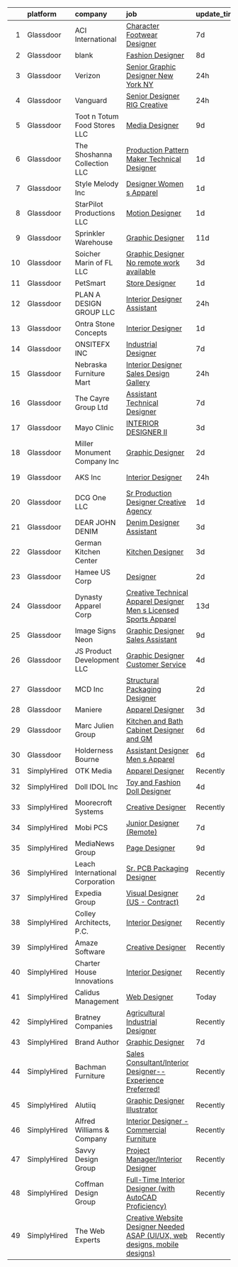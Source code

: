 

|    | platform    | company                         | job                                                                                                                                                                                                                                                                                                                                                                                                                                                                                                                                                                                                                                                                                                                                                                                                                                                                                                                                                                                                                                                                                                                                                                                                                                                                                                                                                                                                                                                                                                                  | update_time   | location         |
|---:|:------------|:--------------------------------|:---------------------------------------------------------------------------------------------------------------------------------------------------------------------------------------------------------------------------------------------------------------------------------------------------------------------------------------------------------------------------------------------------------------------------------------------------------------------------------------------------------------------------------------------------------------------------------------------------------------------------------------------------------------------------------------------------------------------------------------------------------------------------------------------------------------------------------------------------------------------------------------------------------------------------------------------------------------------------------------------------------------------------------------------------------------------------------------------------------------------------------------------------------------------------------------------------------------------------------------------------------------------------------------------------------------------------------------------------------------------------------------------------------------------------------------------------------------------------------------------------------------------|:--------------|:-----------------|
|  1 | Glassdoor   | ACI International               | [Character Footwear Designer](https://www.glassdoor.com/partner/jobListing.htm?pos=114&ao=1110586&s=58&guid=0000018248b9ff47a52dd8d2c42c7c13&src=GD_JOB_AD&t=SR&vt=w&ea=1&cs=1_c490481f&cb=1659077525697&jobListingId=1008020711180&cpc=D5E11A5BC695825F&jrtk=3-0-1g94bjvrkgrij801-1g94bjvs52gpu000-9ca67d59a480c71f--6NYlbfkN0D4nuovUOU2dPryPr7-xanE7ZFWASvaSyNm3BqXIbrO0m-hQ1hxIqmwoTNy7yy4SWxu6W_6kZf1hNDaR8myyeIXGwmSWBpCfwslxT4v49ACyPr87cLkNCHoAm0rrrwHf8o7DUIv8jco1N6RWaXDA7aLEIw-B08LtYXrUmiiji4VzcjGaHQDVQUKKDjYzeCpF3u6xjZ72ev6PybhZ5-08xLJEnxG8ihedNUax3e0gZ4r2V9GaHgSblnuuocYGYkpQnqp_dngenvIUuDo3r-IME_2rIgzMgJ6-UFrb37q7cLqxWNOoVEf5fi8_gxyXn7qfC0feqyVzXXOMgQc321bzKT4qJqaiwGM8BirFrRxMOejQVMP__SXk-jLHlq8g7G19Jf86WOa2XKkYnsDkl5_ghIr5M_m7T-I_UHDO9w9O8_8_Xu8_ySf8CbmjUXWV6tIf7KiksQw7n884bNosByPmDiO3WlrXiSU2L99JmSsT6Y-8rFZiR7ZaHqhKIGZOXnWAsvgvUwrMC-GCA%3D%3D)                                                                                                                                                                                                                                                                                                                                                                                                                                                                                                                                                                                                                                   | 7d            | Los Angeles, CA  |
|  2 | Glassdoor   | blank                           | [Fashion Designer](https://www.glassdoor.com/partner/jobListing.htm?pos=113&ao=1110586&s=58&guid=0000018248b9ff47a52dd8d2c42c7c13&src=GD_JOB_AD&t=SR&vt=w&ea=1&cs=1_53cbc165&cb=1659077525697&jobListingId=1008018387510&cpc=41F4513DE90102B9&jrtk=3-0-1g94bjvrkgrij801-1g94bjvs52gpu000-d6879bcd927e7aa4--6NYlbfkN0ATuzukLZvOA7Cxi5gGVTPK8s05ijijAIGQnHXs5Od0X0goQyMYXdNJlvIuy6UabkN2cXx-3_tFrGr7dmY-PGjychKBJ5jUGEOjvGHsyiU1EQJXFAR7fXmB9Wi9mFgZ1qOUrY7Xc0z_CARfflWpWnU0jJ9hIC0MmngLl5-Ufn5jOS9txK4sWsjIK9fYD92HuunIPh9XA7U_Q4JkfX-RuX3PfOI7vb4J41Ko7xkHSqueJOiVcSc-wrgxWbEfeLn_45nU0ED8nb-iBXub0Z1icKCHn6ZM-kLek40OThg0pP1w3lEkPzzQDyiJy4BITy77VE1tLQZxdybgbLwqWOv1AORYciFGOEo2OOx5jdmNEF9YjsVhnTFhlm9GZ59_UQ68cHQAV3A2qR1rU8lCycBSsPhYlO5nTE3iNe9tKyfc5-UyT_jXqZ6M_ohBCDEVWiG1Qv8ly2_CFasQE3DNLervlFSXK1LLOG5-zLmwwBvi06nAIjaLthkZ5X9vSZmadNoY7Yo%3D)                                                                                                                                                                                                                                                                                                                                                                                                                                                                                                                                                                                                                                                            | 8d            | Freehold, NJ     |
|  3 | Glassdoor   | Verizon                         | [Senior Graphic Designer   New York NY](https://www.glassdoor.com/partner/jobListing.htm?pos=124&ao=1110586&s=58&guid=0000018248b9ff47a52dd8d2c42c7c13&src=GD_JOB_AD&t=SR&vt=w&cs=1_acb21537&cb=1659077525699&jobListingId=1008035887109&cpc=3F31A6B851F28AB5&jrtk=3-0-1g94bjvrkgrij801-1g94bjvs52gpu000-676f8eec2714dda2--6NYlbfkN0BCNs6bE--Mn_ADd0RyzMq18ZUxdybwefWV8heO_C7Y9_E5r_p1QamT1sPaGO-Tq_yf-MA3talyy8yuNPdD9wEx8JMlMclTaCImsE_jENoBSS1Bf3i34-t2XmmZNSt1RDOtE8NAEEBBpfK3ULjPvNC7KM55Wx9CtQkY267xShdFmcaibtNemLAWqICV03EQsYzxKpt9N3VB3vX5HPa9zLZLPabuBNf0nOBxmCRUCyDRiXeJOa1QjLDGyBN-RBndEWMdCX6dMnh3re8W5QStO91_r7pXXy3S8Pen0FfEX9e7wpCFdxOAedxqG-RmojCA3tdBSgXN1AacW4cLCxpTLLXIQrflEggC52S0dcL1tb5Hmbnl-9OuigajegUi4xGPtwNAVifoLb3Dygnawm6lx-9WkKllhfpw9BGuMfRxkIaOMRYtw1JUKckX4OTx4tnfWj2FcCPccrPvaj_ShQciXOIdz38BiXo3pvf0O817sTSHeLhiJbCkkhjcDCRoZSyB0cHYJf5lEBEAi8uTB6Pl0uJEQ08YRW2qy38nShFdv_MjHjsqbsCTj49Vx56GkchAwVSwgOBqNwlLPWfveJYR6drliVBa6Vk8SyYW2-PjWQQTIhUY0gAw4Pj4zx_8klzqbTGed35s4lcLFa5fDxqNFCZVJrejCmfxKo7CZu3FZfToNd3IoFtiyGffbUJ12UjL02JgHNE64QNCIjxhTwAcb6SuEkIDp3UlbefR0_ZbewUeE_FdUUjpZYGV)                                                                                                                                                                                                                                                                                                                                                                                          | 24h           | Paterson, NJ     |
|  4 | Glassdoor   | Vanguard                        | [Senior Designer   RIG Creative](https://www.glassdoor.com/partner/jobListing.htm?pos=127&ao=1110586&s=58&guid=0000018248b9ff47a52dd8d2c42c7c13&src=GD_JOB_AD&t=SR&vt=w&cs=1_34ccbc2b&cb=1659077525699&jobListingId=1008036229563&cpc=878687325D2A5CC7&jrtk=3-0-1g94bjvrkgrij801-1g94bjvs52gpu000-95dbb5a319ce2ee2--6NYlbfkN0BWQs_M7ZA8XLbIFWVw-PYcVVEPryqVLyWhKaEKPskHyy2-z6Z78n5au6PljKOGTApEO1g885Bl3NSLRW0ykNucTWJTiZEkoSijpIuzseui-wX59K15bkjKjXj-GfCc_jL1RvG2dmWqeeYq0l4Cu9uw1xIRN8E9tVxUXW-M0GxHQj6lW5Z6dYuGGR1-WUZHJExG1xPLW3y-jF8RHMo_l7FyhrWnDgsCX58pQvPR6xksbkbrib7uyfBnQybcXoxn7VtKPUY_XA1KQmNs5zZhqHY1IItrq0CT8r5fM0JzfqEhD7PMHc4ZwfCaF55jH02_rWqwPtyo0EitdC2nYtAdbPq1HVayvC1cyky_m0jtdnPT7_ZYZGpA1MqkkLmDsySTgnwj_3NZPARY7i9UO3dIjCEyG0BrGq893ktoklHeMWWIIkh22_xtaZlJKblGtJetvVIdotq7Uus2MSeXo1PumGtVT6iU8SIWEkcNeHxlihD0dVOdSBIDkpXBRc6SerrgW5VQTfYEoD01oMYPsN1w8jd8ybLmgeWs3pFAElH0C2GWfeVCcbPYsFt9g2DNAZ2CQ2JSWrs4xH47VX2Fygjim7bmC4i5po3m_LszqBUExASfhNIoR1Eh3ivMxoOlOXYBZMN2p5WbykieidEfVHRn2-qmpkssspwbCbfA3LbsVI_26QOK-apo2GX0qRSQHWh7mN5hO2oRlJ4d-7H-ecQm8e3hBoYIUrU9D0yLd8mVQRDXQyUUbySnB92F85GrG1KU8iwWZxn0bid_DXZVcgYHEpUZ6boK-0Vtd8pnxgc12ayRbK8b_dHtZ0keUKjzF3cZSFJZ_H1cKqmUWSTPYTBIVjPWArtikVe8tIgczhd88Oex_BZrZNBRtpLWzwad7uky7BUMjlmOwtLf1bdcA4z8bX2iTTBZUKx9TNF1p2bRpKumXO8byl3ctlvIG4JFtyysuvhuiDGYGlwq--OCsdIAxKmIUAqrH3yIkINC8PVqXwNmp_-HVOuYMYXxcVQ44QF6kbwrE4O2Cn359CN0IC8zA5D2oJDPFE_woYzeTocNHT_zu45CCmoSovawhuYDcLC3teWi3I6mMJsj1h68G5y0P1gUq6Vu-rmo0f4BcV-Ynt8MekdmW7O41_S6) | 24h           | Malvern, PA      |
|  5 | Glassdoor   | Toot n Totum Food Stores  LLC   | [Media Designer](https://www.glassdoor.com/partner/jobListing.htm?pos=119&ao=1110586&s=58&guid=0000018248b9ff47a52dd8d2c42c7c13&src=GD_JOB_AD&t=SR&vt=w&cs=1_7c39981a&cb=1659077525698&jobListingId=1008014381399&cpc=EB1BD5B9C2162114&jrtk=3-0-1g94bjvrkgrij801-1g94bjvs52gpu000-5bbd51cb50677fce--6NYlbfkN0C-DhQNmwg1Xw21IP8sDOh_3gsjAvXmKCbZ2k6OTTTvybAtb1TJ9W2f9W7oqZKodxTh4QpXHO9uJ-7u6e2sFSQAxRmpCjyGaGtDvfAzGr8OeJiqKZxXNSCIPvzAAT5ZMLCDD9bPs6k7iEO2nJUMJbEJM77ghQjpsQ5st8_cUk545h6DrqFGOeGaUbFvrCaaiLabWVfbISFgl1vDfT3VVa7KbAHm7nz9k24M0oTr905dpSdAIWVplrDZ4s1gLydxsxex_WavSjxo3gewgg0ouJBWDHyZBjpMsoevie45ZYzfS33oPEwpDjnbQF5CK2qTVX6A_74O5kNWZaS5M9NpFW0Y5d8KHa2cBF-dgleSBo0kZYtjvnLz_F2HL_GaT43t5qYQKlaCiwT4Z2ytRWCwwQgdMCz6EiMqUCY1F4Ulbu2Ocknv-uc6PIEP3iz6eykZFFcPZzF91JKRZFo55MHmHwH6hZNrgB73pdaZXyL-bA4-HK81mcdCMGZzdn5o1ehPJFpeJ5SAN7YSdznvyuWIa9C4A5P9kS4tjHo%3D)                                                                                                                                                                                                                                                                                                                                                                                                                                                                                                                                                                                                                                   | 9d            | Amarillo, TX     |
|  6 | Glassdoor   | The Shoshanna Collection LLC    | [Production Pattern Maker   Technical Designer](https://www.glassdoor.com/partner/jobListing.htm?pos=118&ao=1110586&s=58&guid=0000018248b9ff47a52dd8d2c42c7c13&src=GD_JOB_AD&t=SR&vt=w&ea=1&cs=1_edb5b3d9&cb=1659077525698&jobListingId=1008033341134&cpc=6BF42D0955AE9A34&jrtk=3-0-1g94bjvrkgrij801-1g94bjvs52gpu000-b9084e413344cb6e--6NYlbfkN0DceR8btTseuhG_SpHckJLdxCCcFxcmyaLLADawDPeKkPEJjDv40UGLLXAjHlnwqv1KsoQIJrFwn3FNKRcOEZBUFYE_WxNqW7je5exbyF9zVy2guLUO-gLaPN4mYuD3ZBwJuJmvfkTUMSgbSgoInQVtnXFfcjaw_8015dl2-4seT0CxW5CyNdQ0HxpWQRMW5tGS_inRRb3b7Ftec4bLD2qqWJaYyXJBfgiSEXNP8lZEBB3frare4LLWjzSnh-aifq1dTdk8mlHLogEnT9RiqTlNTAdw--iCJijvar8ufkKZFYnQbVcP-eSGXr7am5YASOFOvYuB7g8GIiFBveyraQVUJUl1UbJzZuTtfudP33fYWhfm09GjvuTaFMuDboEGf9pgYOtJDcz9K74t-ngtcer6KCs3EZ3Z1HZZUZvQ4eZV6QUZdkZEVF8PZGniZN_KUKJnQBXKAbD4UQMJ3eP7atAOnSBBf9vG6GrboN_hzmfs5kxsP6Kmuhd9hYd9fZ-MldE%3D)                                                                                                                                                                                                                                                                                                                                                                                                                                                                                                                                                                                                                               | 1d            | New York, NY     |
|  7 | Glassdoor   | Style Melody Inc                | [Designer  Women s Apparel ](https://www.glassdoor.com/partner/jobListing.htm?pos=126&ao=1110586&s=58&guid=0000018248b9ff47a52dd8d2c42c7c13&src=GD_JOB_AD&t=SR&vt=w&ea=1&cs=1_5a344aad&cb=1659077525700&jobListingId=1008033132421&cpc=6945AE2F4B03E059&jrtk=3-0-1g94bjvrkgrij801-1g94bjvs52gpu000-73379b3b1e8d84f1--6NYlbfkN0DAFse7BcGUuVAN8m3NgtNYNI_Bbe_-zZ5ig5FCSdS5jbZeQL0kCGXzLap9KXvFmsa_vZdZ53ohqpGuAKGcS-7aMbYOIN61PtT-jUm09_P5x2Ms4U5Tiq0BG8P7yLpUoKegTIC0L1iEJK5LG7e4Y_lykRChc2uPGpX3l5xmBrf-uY8Nay5XvDwWWKFHE41_Ty7fx9J8VMwFGYF819R0NffiZYm5JqJ7oG_mVfpzOap63PDGKT7jkLlmBE6cX4sLLZLTvIaEHPf_fH0fPPVJys6ET06mO042dlI65ezEu6eeplrUJajfze6SSXBzzBVHC8a1iMTRCd22k4ClXfyyrMPi5hFny3ZWN0T3n7xcsCZg_KYXACJalNuyCJzU8IRUaXb2pXH0P1LApcej4eecyYNX_GwPK9_QfzZ-MYzpmt8Db8N2A1q6LCPjORN_R_3KZTqlZ24G47X1ct9OaRKKk3HB9L77Alr3XWhSrKPgFxz14VrSxFXz1onELPeI9pXKreNNzgqCcNgN9Q%3D%3D)                                                                                                                                                                                                                                                                                                                                                                                                                                                                                                                                                                                                                                    | 1d            | Los Angeles, CA  |
|  8 | Glassdoor   | StarPilot Productions LLC       | [Motion Designer](https://www.glassdoor.com/partner/jobListing.htm?pos=128&ao=1110586&s=58&guid=0000018248b9ff47a52dd8d2c42c7c13&src=GD_JOB_AD&t=SR&vt=w&ea=1&cs=1_a7d20571&cb=1659077525700&jobListingId=1008033242624&cpc=F7A2269C793D5877&jrtk=3-0-1g94bjvrkgrij801-1g94bjvs52gpu000-e0ce9bff5c716acd--6NYlbfkN0CB1tmP7rfbaHtYFmPjg1Xv8BJr6DUbyz0HQmM4H563AlwRaaZ8jklwhaW8xmAWuQ3O1_kiORPhapeo1G7BiCmVEidPLXHL1bnstLl38e9RTxES_ogSEJqRqR-R1l92K4_xxYPum35ZM2dW1WoIVIJZiqpfGVPLBlLSfcnBIGW4PvtPWM2OOdpw26C806sHK5xziHfTQ8NVZptmXdRN3cjJh4YNRAxTKRCLrP0BA7xnx_VMD34-u3lly8TUi9vnuce06Jq_Hl01Xn1sFt3g5KH-46Il6KIC6Gq9SVhw94Gnpamvpf8Yq48XMqrtdvROQ7u54T6arN_PYUems3A72i4QDiDtATVmtOvTSKTkge_bQncY701yevFZem5rZYedr_KA5H71RipaJO1CpSDlW9iiAOC9HmZNs2iLHNU2v4MWWuZumKYoeoWkUx5rfkm2oibZViC3zn9CEbjdLHuOBKT0fRWpfE2IpDxLCYdGKJ1FmAEZm0eoq8lXEZTGPBwgXss%3D)                                                                                                                                                                                                                                                                                                                                                                                                                                                                                                                                                                                                                                                             | 1d            | Remote           |
|  9 | Glassdoor   | Sprinkler Warehouse             | [Graphic Designer](https://www.glassdoor.com/partner/jobListing.htm?pos=112&ao=1110586&s=58&guid=0000018248b9ff47a52dd8d2c42c7c13&src=GD_JOB_AD&t=SR&vt=w&ea=1&cs=1_896b41f5&cb=1659077525697&jobListingId=1008010941038&cpc=FFA730268E216A27&jrtk=3-0-1g94bjvrkgrij801-1g94bjvs52gpu000-8b527e633cb0915f--6NYlbfkN0DWtRa9NJfjQIs4MWRRqD4F41esfMsK79cV24t80VXfzUK_fEmIZn_-szxaf-52mC8KHqwXO1hLyco80HzwDS7Ax5czDvzm9Z1OEmr5tymsWLMS40qj4iYIuPdY5l0bZeVYrBOUL0vQ9zu0aaikd172KMykq6MmtmTml-DihTZy7dwjCrDt2O1buDl-iDRUNBKg9AQvFFDyGFUTKw_Jge7MFr69kXI40Elwo5ZHTDA_z2c8NHWy3xszOVBU2Pdeg5ofMbVk1AMHeLnHihOI2mP42XVnQIttZaPFYBZ-imxMspyXnhxVLfynl6PG1zALeRfKliRo-AdiwvYXg5i5pD-LotlaudS9QtjTE7MCc-MpQKct-6J7JWCC_27maL7lShUYeNSNMx5Pb2h54iY7stacKE9o4mCgznCPduCTIZKxFOqHjTPlIWouiSZPVMZpemXjkgywjM1hs5-9T9YoBYL7sXHIGNpLUACxr3y7Kt1MogPtOEXbY5MCwlaQ4-GdJWQ%3D)                                                                                                                                                                                                                                                                                                                                                                                                                                                                                                                                                                                                                                                            | 11d           | Houston, TX      |
| 10 | Glassdoor   | Soicher Marin of FL  LLC        | [Graphic Designer  No remote work available ](https://www.glassdoor.com/partner/jobListing.htm?pos=111&ao=1110586&s=58&guid=0000018248b9ff47a52dd8d2c42c7c13&src=GD_JOB_AD&t=SR&vt=w&ea=1&cs=1_759890f8&cb=1659077525697&jobListingId=1008028394298&cpc=32919853CE787A65&jrtk=3-0-1g94bjvrkgrij801-1g94bjvs52gpu000-d57826b93183f45f--6NYlbfkN0CQJhSYVfaOjZRjFidUvE2uspgRp7J9njsXAxidIJ3FLN0C2OJjFyc9qktwYrUJLF70lyxgnDlep5zibDOTOZnxJLNUqecRdrQNexVQdh_7wY3wwDpt3YLHEG4NOKuKKT2SabITMBDQor6drkNYRrXA6Clw28e_Ai3q-ImX-MB9I23gSK1WDGImJKeoWlmmtWB-G7jmi0dZoe6vCzQy2e1NbCFMVP40RYrtpo2Zk9TFIPLKuXOx1FK_-QlT4-PD4klX3xF1L9A7yzxLABFtAVcJDMoOuE-em4WupsBH-Jp4lXnI2LkFEOB8KjF4eEq4YkoWAb3peHC-6Wu95mV22UwaUxDt4XQWF0LRWqqsxxGco3pJlcukzKkKxKN4r872-P93SZd_M94Fv36xbOhm1K2uie0w3R5ZZmdwI2HhSFN2P3tcYpSVUuWciMiRBSQmICEfZEK_BGJ9RD1Wg1hJ7TIP6dx9ypdDQ1964tcRu9gHddDgDeFkh68CA6UZ3k3zGDHhTXFZUblPSDm28dQpMJ1utPO_XrSp2Wo%3D)                                                                                                                                                                                                                                                                                                                                                                                                                                                                                                                                                                                                 | 3d            | Bradenton, FL    |
| 11 | Glassdoor   | PetSmart                        | [Store Designer](https://www.glassdoor.com/partner/jobListing.htm?pos=115&ao=1110586&s=58&guid=0000018248b9ff47a52dd8d2c42c7c13&src=GD_JOB_AD&t=SR&vt=w&ea=1&cs=1_1b1175d2&cb=1659077525697&jobListingId=1008033370254&cpc=A156626C531925F6&jrtk=3-0-1g94bjvrkgrij801-1g94bjvs52gpu000-4867f446a5f73577--6NYlbfkN0Aer79r-Ek1f2zFMe-TCt_AgfDGiNspZCebQwNT11SO3d6yOIEbemorUWEa-FQjNaH_AIWU8bCS2YD1QJ6jz3lXrM0SQVX_ilwgqwzV55mdSeJ_cmlh8Awp5kalB1ytbtp5nDjDzZu03kHvgItughzD4Z04INkBj3ymbX8u-KZx60ctLA0tlGtehSG9xEFQ3-CA03ouiDecgyDcCVYJuWxHN9dDuOxGSaOC2h74NalfmUkxbt-ZDb4jxc0lvvgaS5ORRuHnMvb5sboufCMogETZXpYbXpzmxoJ8Trj2gcu_cHhryPMMgH5ww23tppeM57AAmBtoctDeNA_V86JiQsjvNdxQ8BXnU_zV3Jc35UiJpEL_4YV5-vXuk9YXwNUql2AyauGqZ7gIXJzKJWqtYz2xClZHCFsW-pSNRXL-mmKTeL4pSpQWrqSx34qCbg2PlqFALLHakHVZGyuB8mdChiJ-bMv2QkIGl9EjKLsZpDI0mjeMh_1OAGFCJ7fMd0p_vWfdY5YWmh6xFQ%3D%3D)                                                                                                                                                                                                                                                                                                                                                                                                                                                                                                                                                                                                                                                | 1d            | Phoenix, AZ      |
| 12 | Glassdoor   | PLAN A DESIGN GROUP LLC         | [Interior Designer Assistant](https://www.glassdoor.com/partner/jobListing.htm?pos=120&ao=1110586&s=58&guid=0000018248b9ff47a52dd8d2c42c7c13&src=GD_JOB_AD&t=SR&vt=w&ea=1&cs=1_53aab62a&cb=1659077525698&jobListingId=1008036590868&cpc=81AAE51C33FDE227&jrtk=3-0-1g94bjvrkgrij801-1g94bjvs52gpu000-6d277c4c98c4654a--6NYlbfkN0DfhRLDY5E7BVY3xhBTAobuSaZ3WR2SqAJ-w4NHeQGDZxuTLtiUsxSy58uVXP5wDWZ2rffQBBrAseKDwfLVL0tGi1sLC-JnLRrrZaw8oqXCn_WWLJe1nvSU-k6A8FVr69TdwU23vAvIUrdJBICon8uJmjeod8DPGJy2VRY8Obwpa9PhoqBiK1yyhHwmReHVKwQ4pUvZSkijZT8HDvAh1-EJ1_4cPkhbLfP8WcW8TQeDtqMhEYq5JyHEb0hh0nBkxvV7P0I1EXkbJN9P7qddDWnPvxY8lBCCkloKlzGEg1GOrcwoZa-xU_s4U2DbZDJC17KQ4XS40opnQ0qcYFOycl1NiZs6JA6EOvTSavR6EVmfzR8z20GeGHctVFlAHBOVu9_-YOGfqdClkFKahSI99tQpcy-vpJoe-Lq9YA9OFlPZz2mT_Lm4Sbzoi09w5iz9Vxc3omsTTZlZUDzBjbi4LLufLWOsOFVvQq05hiQBkM_FCgr51qM2mK0Nek_CrIku4-IgElOJtPAUZQ%3D%3D)                                                                                                                                                                                                                                                                                                                                                                                                                                                                                                                                                                                                                                   | 24h           | Belmont, CA      |
| 13 | Glassdoor   | Ontra Stone Concepts            | [Interior Designer](https://www.glassdoor.com/partner/jobListing.htm?pos=110&ao=1110586&s=58&guid=0000018248b9ff47a52dd8d2c42c7c13&src=GD_JOB_AD&t=SR&vt=w&ea=1&cs=1_8148baf1&cb=1659077525697&jobListingId=1008032707108&cpc=DC9BC4DEE5BC1459&jrtk=3-0-1g94bjvrkgrij801-1g94bjvs52gpu000-5ff7bc7697ad8ada--6NYlbfkN0Bp_AC_LeGzptsqUKyPZTK8-Prrzltjmn9pgysVC9iLlWTIGNgHZFwMXXqyjbS3KSyXUvO1QpkrZhpKv8YJawdQ_gDmGgqVeQp5AwnWfF-9aH0drjDKW84e_igexrSSAbRpxBxIilwNJJwvZuD4EaVWSmo5nsRY6XDKrXr9tF5kyUkUaS_biL5p53DY6F4YejWr0-V9sZlCYER9sx9kJA-y7BW1yNIR9F8_cE_gwZpN17vt8Azja3yZB-huFRMuYVa8LO24AB_oq0rLz8o-q5fVqz91DjZE291m8qL8eKSImkbjIVuXPJm1iZG-INAinPasyoHohIP8DJLzWI4i76Wf4H25o4NHMVIA6AZu6pB6GLn50HkgpeOv_jy7w4WKDTO_0JmaOKWZhDHTbZr9l5xvZux-vEfVipqdNz0VT2W4rGbR944zVtUYKyUOs1lhS86l6AHtAref4YojrL-mcro7_AiCbE7xgZZAvnACj-ciKXaUoUQX8jrJjKb-Fmu-k1w%3D)                                                                                                                                                                                                                                                                                                                                                                                                                                                                                                                                                                                                                                                           | 1d            | Connecticut      |
| 14 | Glassdoor   | ONSITEFX INC                    | [Industrial Designer](https://www.glassdoor.com/partner/jobListing.htm?pos=104&ao=1110586&s=58&guid=0000018248b9ff47a52dd8d2c42c7c13&src=GD_JOB_AD&t=SR&vt=w&ea=1&cs=1_7506135f&cb=1659077525696&jobListingId=1008020717435&cpc=70D715265A3FA97E&jrtk=3-0-1g94bjvrkgrij801-1g94bjvs52gpu000-ee102f79d5539148--6NYlbfkN0D788tVLZnHYB2JKTLmCXo4PydfvtZKcdbYx6lxKaz3Imdx95jlIVm0_Z9TSkGluLxKVFXhmpxBZz1EMXsA6PCVIZfCQZI_1ynw2rAehrQHIp-_Tgg03C8zcn_4Lr3yuXgLRPvOIkyIN66r_F0nrX8YtEfp5vqam_YHqZ0rtx27bkhCngVyEWDq5MSSKA_SpOF0JgxjSflTfzlUGadEqYowXEqy5eZ1ldfpOYzzfB_3lh30KSkAl3YAhZSp06Pe_cJxYWY4lnTP7VyZFgfK5DGKFvLrWbJPz2jYiBXw-bV27vxvxZrrZkVHWprVFB5OHNe0gY8SP9fQLUpkie-LgVJv1pA1j_UtbIIelcLCaGCJA9_smkwWR9wrqLMg7ZgGzkSOQZmucHIp_QrVV9CLc2TQdRkv7N5ESjj1AeH8R2DLEVSxqSO3QqC_CHXkEtCdNdkzgkfq55E0hizJukFVYk_AxNE5RNMF9-3U7sz-60hT_nZGTQgYuK-yXpE0s-dpIC8QrFcQViD5NQ%3D%3D)                                                                                                                                                                                                                                                                                                                                                                                                                                                                                                                                                                                                                                           | 7d            | Deer Park, NY    |
| 15 | Glassdoor   | Nebraska Furniture Mart         | [Interior Designer Sales   Design Gallery](https://www.glassdoor.com/partner/jobListing.htm?pos=103&ao=1110586&s=58&guid=0000018248b9ff47a52dd8d2c42c7c13&src=GD_JOB_AD&t=SR&vt=w&cs=1_e7eb4a20&cb=1659077525695&jobListingId=1008035862308&cpc=1B441CF255E04BBA&jrtk=3-0-1g94bjvrkgrij801-1g94bjvs52gpu000-97ff61a4c6af7c16--6NYlbfkN0Bx2LbAMGaa1rfOK_nDgFH7iPSITMHVlgswTeCEeQLKjH2QUiIudV5QAl2ZnWRKwgHIRfR-d7V-uRNcan6YTG66LqyYEwT9KFpnuLSt4GKIgbr3nvndShKWEicr8zcWvmx1m2ZgbUKaVbJ1IfFmKNUIwoW3JRO2SlYAUBo8EypYT7jr8mxsxYB8-_9qKZRPEi2W27E628K8nHfodBq4TaRVBeiZTJoNyvbUrOTkCyFTm7pdKzr2VhAo8aSml_F2kpoVPd1OcXTqm8e1kjxCDFD69zB_PeIFfCZp4nVFRe37PssfpdQqcygFtCc5fn5F_YH4DK8GuTuGIO-fAnJnS8uh-aZm8BYwniK8fFCQKwSi8Q64tiof6dkSNGwJE_x818p2d0EZ_4_BahJSinPVZORAlSrGHi5jSyr6Q_tCsyO3YoMU7HqX-ZpTYdO_XeV8DbzmoDLG6lu7U9DDuCh5Ncety3KA3vJVk9IeY-TV0oL7RrPZyxmBAsw7DCYgRBMlV9KZmZHziVL6hh6S-2ZWuAlrXt7FLkStBC2WuFveIOxTkSXWgmqsXLBJEZlXjmwVd7SUCc6SvFkUcAAk6rs-sEUiPIhvRuC0UTfGWo5v_jHuIjra_YJ-R3M1ch4BAwpboavOLfjvj498ZHRAXTSceD-u)                                                                                                                                                                                                                                                                                                                                                                                                                                                                                       | 24h           | The Colony, TX   |
| 16 | Glassdoor   | The Cayre Group Ltd             | [Assistant Technical Designer](https://www.glassdoor.com/partner/jobListing.htm?pos=129&ao=1110586&s=58&guid=0000018248b9ff47a52dd8d2c42c7c13&src=GD_JOB_AD&t=SR&vt=w&ea=1&cs=1_45ae703c&cb=1659077525700&jobListingId=1008020690411&cpc=63E4514951618C5C&jrtk=3-0-1g94bjvrkgrij801-1g94bjvs52gpu000-fda2dd4ec6e10309--6NYlbfkN0Af7IH--f52cTUDwFMUanxXcd3NiV5wYJyzlyk1G5yREYcHNsx28vaPgZa_TGwNprhq9kacK8RvVpo5a9q8FWpFW4X7-XTJzlfTwhv6w9e9iHlhYfJLa3GwERkvHZkeywxjJPuriCQoz4RMhWnIXB_nG_EUB4QCsVgDz-96laUsLm_oodOV4IP7fDnLzAzN_S_nBrzwc3dRhUWzbutz5Z4INJutYD1BnZpawERL2QBK2BlPX86ICMlBCQ0C9pr7y0JlTeeOvFSHwgkq_jc-K3dgZtFQH5R_iIlvQK_1ArSnKLVxHn69m3LlcZdBp1RcuTEiXqsQI18sq2FHWMcjuY93f959_7HZSy1o2dAaPYHB_A3t4nWYxcZf1Urp2GgCQ8wx3Hirw28eA90E9BywFavVMwf6OGxGDtcAsr-CGTUyFtHwGsA1nai2bhAXzM4xY4QEhs3mAfYWRrQH8c4fSbStYFxDF-g3hcTU_pEK-X8aqae2swchKWyFeJvtsLEJOrubf1o3BvLJyQ%3D%3D)                                                                                                                                                                                                                                                                                                                                                                                                                                                                                                                                                                                                                                  | 7d            | New York, NY     |
| 17 | Glassdoor   | Mayo Clinic                     | [INTERIOR DESIGNER II](https://www.glassdoor.com/partner/jobListing.htm?pos=123&ao=1110586&s=58&guid=0000018248b9ff47a52dd8d2c42c7c13&src=GD_JOB_AD&t=SR&vt=w&cs=1_4714bd64&cb=1659077525698&jobListingId=1008028425225&cpc=18B9B60E52E5A655&jrtk=3-0-1g94bjvrkgrij801-1g94bjvs52gpu000-e7efcd99c6aee69a--6NYlbfkN0BFnTcr3Uu_VGn6GIATY_Y5J_PcTMm33A9iLP2oBdQbPHIpIQZ4EGben_hYZhLa-bGhiQ-RH2nGJDB349IrPcuPHjfIKW5AFm0Zic-Unl-BckaViSgA5NklpMe_XG_PwMZ9C557DKe1a1odGIXuOhpijaw3Z97-L8Iw1-GSLFhMiEvyu7bRDXz-Ag38Ws43M0EHN1Szk7DxpBka4vI5UuTmq2p-dPz8MCSZz0tszwLeGicGCARjb0mwhlfTSMkxH3PCb6TuhPHvuPAjmQDzA96ccTUKdnqj7QUiMUP3TMmolZiHhkc5rpsdFJc1F0Wc8ohGHP2avaWf4voI6_bvPq4cb35LeA7xpUtSEnOFGEb_5XWLczBtzU1474KWsvg6F9rKLP8stSZm0HETk1OBah7McYOtaDDAZ7b47F1qYGi57UmcmS0KzTra3DzJSpkg4r7art0bQYAofcCMRqFA9L6fP1qe83e_dyn-73Y5-gdRRF7c_N6GN9o9uagai_5v_p4%3D)                                                                                                                                                                                                                                                                                                                                                                                                                                                                                                                                                                                                                                                             | 3d            | Jacksonville, FL |
| 18 | Glassdoor   | Miller Monument Company  Inc    | [Graphic Designer](https://www.glassdoor.com/partner/jobListing.htm?pos=122&ao=1110586&s=58&guid=0000018248b9ff47a52dd8d2c42c7c13&src=GD_JOB_AD&t=SR&vt=w&ea=1&cs=1_ee154b23&cb=1659077525699&jobListingId=1008030834176&cpc=C0FAF87ADD587446&jrtk=3-0-1g94bjvrkgrij801-1g94bjvs52gpu000-c6095879ed66dae0--6NYlbfkN0Df8DBGo_2WFBP3uy_XjycX59B68CID7rkEFuETa585gl1MPLXqJoO4EqMy0IG1spW3XvnHPU_vlMHEDFnCl3CLPM2wvdp4iUm1XwSz0gDncla8nB_l3rCJ6BDpOxvgBMPAnpAml0qdUkZTr6Zzl29NUzubp2_5wfIw3bDanmbT3Z_wUcHWeAX89_4DilsOvTaSX_wF6ehtWTShBGm-_PIM3DoSWNpKEWKzejH7qNz9z-QbnMNT53XA2ls5wq8DkUpKXPdUksdrdXaEqFQPHrLnrtv44mlE9olGnJMEq3RHetCLozqXBtia5a4ZgCILEYHZJHwr6MVLKrNpSQ1iRN8m_0ZCO5myzxOgLaaMu3PEZ_8KEEOWevnF0ift_1GEZ1CgShRoB5XBXP3kpyZQjoMcCDPDt2zzfRwoB2uztG3IDA5D3Mf1zoiHQnMu0JxH4znd1Jyoe8NN9xuSP90FG5ujL2iw-ulC-ytNNfC14b52NybsnC-y6_FdoO_JrUVSE3yb90ODVosfyg%3D%3D)                                                                                                                                                                                                                                                                                                                                                                                                                                                                                                                                                                                                                                              | 2d            | Jackson, WI      |
| 19 | Glassdoor   | AKS  Inc                        | [Interior Designer](https://www.glassdoor.com/partner/jobListing.htm?pos=121&ao=1110586&s=58&guid=0000018248b9ff47a52dd8d2c42c7c13&src=GD_JOB_AD&t=SR&vt=w&ea=1&cs=1_09dadda5&cb=1659077525698&jobListingId=1008036577916&cpc=2069669CCECE0501&jrtk=3-0-1g94bjvrkgrij801-1g94bjvs52gpu000-c85f4685fba88321--6NYlbfkN0Att9APlqtuCPYHujurkqscI95ZHfdvmmfWxC4tyWLf-tu14o22I8w84DM2Pisc200MXO2vLRz3Flv441MTK-Ovj5CSSqV1Z2cHGo8WcZE9jzOxxxhLS6MZsAf2e1eObPBLWcV5ZkkNFpcIpa8e88QN70QKsapHoDpRPRWQ_Qjz_ofN9gxe9Pjv3FrrRQPvpfdnHeS51H0FS9EmIxTsF6llbHMTyaPqauyzWnoFQdpD-DjObRkPs7nNv0GbhS7PkrUaYywnYuzYIQTdE8IyWhw9U0FkKJYXHUBjOZsoXWubMoPaEJfSKZuoljM2C_wBOG6ket_xLcOrwMYOWWupl6bzDVS_Yj1q6aHBa_uozx0qWa1x6bPmoORGXNgVtuhfS-REpyFQKSrFMPxcviik5YxHQ-QS27D1mlxGrzNAcdth2OId2g44OSE_ftmX3dP6OjI8ZDb6InX3-dlByCPDlutR9-9DfnpfursZS6x-_g1Z6sKmpKG3rhi6EVr-Fls2WRrAQpSIvkuLNXAk_GZmBi4IGuBmoIeJYL8%3D)                                                                                                                                                                                                                                                                                                                                                                                                                                                                                                                                                                                                                           | 24h           | Alpharetta, GA   |
| 20 | Glassdoor   | DCG One  LLC                    | [Sr  Production Designer  Creative Agency ](https://www.glassdoor.com/partner/jobListing.htm?pos=109&ao=1110586&s=58&guid=0000018248b9ff47a52dd8d2c42c7c13&src=GD_JOB_AD&t=SR&vt=w&ea=1&cs=1_0d69277e&cb=1659077525697&jobListingId=1008033871632&cpc=7F406056C5176881&jrtk=3-0-1g94bjvrkgrij801-1g94bjvs52gpu000-e3aabd9c824590ce--6NYlbfkN0DkY0YF6wFtsHlMFnaqvN_lMAUKv-ymZu5yzQvmz4zojHmVw-KwZ750jmapCKG8oG7P7tsFVoxVUF_ZP6dM9zLpxeny1AiSAmaLOxAilV7MOm0BWuZFBA6hIDhndFof0BcINV4z_383sMjoORhSh2aSdzIRmI7-dPHrch4Kv_jeqMC62Ga79wXlSFIQxpX-Dm6FDZGwSrkN3Lfw-WBOjZmJTyhJbbSswBu7jJqTiBWvvSCZt8cw98xj-OJdKN1lY-U-6AI-Xt-JZKxsGPD5JZLGYGfV8335p-FhnuFrAla_hJp-TwHHTm--jQf87Vxwl7kqiud4iAyEDfr2b_IqK-JNt4fI0wnu9YndP2sPH0IWMqdEzPg6PNGQEBH6hhRmgb9bPToyvFA4AWdmCi9k5HhPORFYD02GOTPzm97ao3kfkibZUiPENe2fKDs666P_TkVY7wyKVcWDTsotikw6Bofd1l5Hc-q1SlDmiyX66G02ofdhm7RBpdgP1x5seR-mM7qvrxKloi_S9a9fgxl84Yi3N3ra_b28nzrkYoUA7F0Sdl4N7vFBFMf0xCzW1ogHwKROtIofg8RZprv96c1fQXg0y4zxbfu5Q2e5D3AUKJ747b_iJ3CG_kOe2WhTAZvLibTcxjKTxFGlsA5wcl52fgPgtY8d13U4yS0p-nVl5SW4XPIniuzLlF5c0WXvNrB1YKa_0zwN4eMajgdE1mSD3uqmZWdQNMyn3m-uslKqcpsowWuTVo6k7SQqyM1KVembhjQ%3D)                                                                                                                                                                                                                                                                                                                                                                   | 1d            | Seattle, WA      |
| 21 | Glassdoor   | DEAR JOHN DENIM                 | [Denim Designer Assistant](https://www.glassdoor.com/partner/jobListing.htm?pos=108&ao=1110586&s=58&guid=0000018248b9ff47a52dd8d2c42c7c13&src=GD_JOB_AD&t=SR&vt=w&ea=1&cs=1_634a7934&cb=1659077525696&jobListingId=1008028962612&cpc=26137B373B4A29F6&jrtk=3-0-1g94bjvrkgrij801-1g94bjvs52gpu000-acdb32906a00e85c--6NYlbfkN0DeyJ4CP5CzwT7broxeUwKBt3co1QwKwWitRQqJu2WRZ6s6C6AOjZP1sSSnmtcpIDgfwqMRxEGXa7M1i_fntRjAY4k6SQyWn5-h__Rj5mLRTp1jpyJyAtrUekUrpu8l0E34hZfJ70DWukmRtgGtmpz7iUprFGk_3FuWJylgpq17-HvCPPqkBRCcblK4dUVpOdPPX9PiFTEiBruNIw7Bw2tlDWleWvsfxCTX5jXXS4j7IusQus9VABGpOUkC_0DerFfkVZCbEFy5MHYS0oRjJnTdDBgyprdr9jFL0Y7mmu0rdrDeWud-S10KeROJm3hsMOjKzyHrb1AY8h0QyuXuqW63aS9s8Uf9KXQPm0hYbHY78uDz624DsBLRjHw1h9gACsCsrD9tv3UAWf42RJ2U02ffq_yk4c9PowbSKJh1TKg0b5HT6YdAK8CjXtcTkFOnisR5ENlLDLYd__l5sGb6Lt2LkHcpMiWCJHdb-IRSSfAZ2uLV1ErzjQoX03yMHLTwQEk2Kal7TK7yuQ%3D%3D)                                                                                                                                                                                                                                                                                                                                                                                                                                                                                                                                                                                                                                      | 3d            | Arcadia, CA      |
| 22 | Glassdoor   | German Kitchen Center           | [Kitchen Designer](https://www.glassdoor.com/partner/jobListing.htm?pos=130&ao=1110586&s=58&guid=0000018248b9ff47a52dd8d2c42c7c13&src=GD_JOB_AD&t=SR&vt=w&ea=1&cs=1_74730bd3&cb=1659077525700&jobListingId=1008027754137&cpc=8507CEB59E1C6AFB&jrtk=3-0-1g94bjvrkgrij801-1g94bjvs52gpu000-c3471e7a0220619e--6NYlbfkN0ATuzukLZvOA7Cxi5gGVTPK8s05ijijAIGQnHXs5Od0X0goQyMYXdNJ0kE3FOhOsVi5jMsuF9JwSqLszccXersqLCvaQJvo4nvEe0g7BNeSjWNaP9n3sEx-22ntrMTeHNvY0uX6pUHSijpS3E75r8pCTKeQRDzDtUThvk1n3eVI2uXqnz7prtr3ps5BNaAXY_-rlUH9fPWx2LjKKovhL-J1yJKLKo9dREyCRCLVqjCXMNqK0VR1-mZafYUHvBOuLkJINKhRZXE4lumOcxO4H3wyXaxSfFesf7V4HoVTVmbrJcXewvbZFi8wCA7QLw-iI_jwON8QNY4tE_lPE9ITN_V_JQK9Yf6aM_ighRdnR1UDQTRHErtDpP2zOi76jPtyGQuyad50wA-N8-Fg2T1iYzAfJlSF_6wYP7fb2E3DBDeXvTtT-2kN0Tpu-xJ8jgrG_R2L1pmUt-fosAcTE4FI05bv7vQN9et3DLW8CQ7CTk6IYMcCVwlZKQxcdjGdECB_bFU%3D)                                                                                                                                                                                                                                                                                                                                                                                                                                                                                                                                                                                                                                                            | 3d            | Seattle, WA      |
| 23 | Glassdoor   | Hamee US Corp                   | [Designer](https://www.glassdoor.com/partner/jobListing.htm?pos=125&ao=1110586&s=58&guid=0000018248b9ff47a52dd8d2c42c7c13&src=GD_JOB_AD&t=SR&vt=w&ea=1&cs=1_f46b0bdd&cb=1659077525699&jobListingId=1008031934385&cpc=3028881457C6165E&jrtk=3-0-1g94bjvrkgrij801-1g94bjvs52gpu000-da4eab955732c0eb--6NYlbfkN0AMN6NmarXihuY58tAAWdG8YsL-1UFZcgg_1do1vvayhUGB5T48uoU2D_8Hd3-ZYIz4135v8M-wJM7p54ycX8vl9UMOo5O3OHDKSOPZRcrzEiwvata6IFUWXUl3Zdbsbt8U343Hrb9rIMK4ji3s8qlovkbPrdyLtWXGY87Idg6_5hF7CqU54IIJrvpDFSVFrd5xiEj9Jv6limhasLcrb5B-cka6r-Br5M275450lXIDympuRVVUigXWb_UzM9c3CJVjogqYnmw9VAfi0I0kec26Hj2XP8BaZDuuoUHypGRlqu-FdZCXfikR82K8WM-H1ubU9AswzxLXlYUcQ1Z03Eb_x9o46K5BY-e0LykzQlMXiIG41H5iwlIcDc4UhI2MnI_h2WjcrExKlhP4OWzxl2qXmFIo-Z_iFUE3E_Qvl7qKuQLRjy3cjO1gRhEuguyDuW_ZvwwJmMfiUEm34RH6kBYyb4Gep-pbvx0zsE1LZQXXG-rYqurffgFdTdnjD3mydmMmwEsRq-l3cQ%3D%3D)                                                                                                                                                                                                                                                                                                                                                                                                                                                                                                                                                                                                                                                      | 2d            | Torrance, CA     |
| 24 | Glassdoor   | Dynasty Apparel Corp            | [Creative Technical Apparel Designer  Men s Licensed Sports Apparel](https://www.glassdoor.com/partner/jobListing.htm?pos=107&ao=1110586&s=58&guid=0000018248b9ff47a52dd8d2c42c7c13&src=GD_JOB_AD&t=SR&vt=w&ea=1&cs=1_8f92920b&cb=1659077525696&jobListingId=1008008395073&cpc=D8FBC54B4F16B65F&jrtk=3-0-1g94bjvrkgrij801-1g94bjvs52gpu000-5a7ab51145e85e59--6NYlbfkN0DAwgduWqBP7ymGN-lTADpinz2i-23XbRAyg5ywqS-MDfYRIU0B2snNI71e3mM2as2qiy5nTxh5JAbKYGUgjkO5eC3xOTXZavoGIRpNUU0q7NigTHDvCXelEe5BT8aFvzqTdeQ3MZfuwRqF4c8jtGJ-wvBfmZnkdP0Zio0pphInwMdsmNPgoNq4TjA1BPBYN6XV6aavio2omkiGUJ-0j4kgGjXuzLtsBjWn6FMlTg8M9lBNuyWBZphqgPXdSXr6A6-w_OLdDvDW-r-akhwMD8i6LTQ3dggd1PtIzPFMdE0CS79TKGmxUMymTcbku2mrLpVGXbL9qMkrV6I-V88iBLmuNco5go_22URB33EtZuxkdfM0pjJ6hA3h-IgXKwgIhLMcDVNvdLkYSurizWe2YPvSV3HWuyRiO5mxdTtcsG-6DgyRo8BUk4g99BsH2aREAM18s29FIff5TFz1kQDaHknw2ygxTB8682YvBsX0JIq4oWVesWiPBB6W3uMbqqMtLMgguUPqa36EAE6xzP0jMuPNvJuT0E1Iixz5gpEJlk5S6Od3dF4yOgNsX4zDAy1FC_c%3D)                                                                                                                                                                                                                                                                                                                                                                                                                                                                                                                                          | 13d           | Miami, FL        |
| 25 | Glassdoor   | Image Signs   Neon              | [Graphic Designer Sales Assistant](https://www.glassdoor.com/partner/jobListing.htm?pos=117&ao=1110586&s=58&guid=0000018248b9ff47a52dd8d2c42c7c13&src=GD_JOB_AD&t=SR&vt=w&ea=1&cs=1_02818372&cb=1659077525698&jobListingId=1008014466556&cpc=7C8D5D6438C602C2&jrtk=3-0-1g94bjvrkgrij801-1g94bjvs52gpu000-812a5847e38fbbf6--6NYlbfkN0D_KRozbKJx95I3LRYgbj09bqBDFeyQG4s8tCOB31p2DFF3XWjUbq1KeTxeQ6z6f-hZJHrYtnIj_ImTdzZu4MDf8fNA_wO8KBH26di4df6UWteDEzFYzWb9kBrlKSvWP3wY1YW4yU5zvR4l7N5z9g0VV0nRCRKxhM2CouSoZmF6kRzpemfEQ5odlHtfBBrWpKB5JSyrSsEHCejNROhGi6JwV8XT-EuLyEvJa4HE_eQH69fjZRo6RyXuYJGhCpFJ4rmDpH4COlANag9m4jQJhlEvRSZHo1o3UrpG4K2rQQLrNsPglnlWkPcVYRvm1VZk6ZgEVkuw_4Rt_T8F-WGmbr5mttMyiwjHVgyBhcmkLCnxwFj9aCAkf__UBMCQbAOgjEqxJHgwZRQOnuj0NA9tX7NFdbZ0nz94BEeuRo09WXZSj2NUA_aO1lxnRMM48hiIwCo1mpsVoERdBeBM8mU9x25tdWUX3_W-JMXATxO258WSQf42cL3ATTtoq1q0GzpjSjkTgZhG2HHJTw%3D%3D)                                                                                                                                                                                                                                                                                                                                                                                                                                                                                                                                                                                                                              | 9d            | Hattiesburg, MS  |
| 26 | Glassdoor   | JS Product Development  LLC     | [Graphic Designer   Customer Service](https://www.glassdoor.com/partner/jobListing.htm?pos=116&ao=1110586&s=58&guid=0000018248b9ff47a52dd8d2c42c7c13&src=GD_JOB_AD&t=SR&vt=w&ea=1&cs=1_9c5bc6d3&cb=1659077525698&jobListingId=1008025399174&cpc=1926746423AECDED&jrtk=3-0-1g94bjvrkgrij801-1g94bjvs52gpu000-74c476917b35f0f9--6NYlbfkN0D788tVLZnHYB2JKTLmCXo4PydfvtZKcdbYx6lxKaz3Imdx95jlIVm0gsL2PJCgdG51cvnzS9ttO_D3OYW-xT1WLP151f_YXhPCsdcisSbCpz_wyFWErRmwgbkc0bZmvyaTev2bI6vcKmCorE54adQ_GCbCf4WIDu8jIsLt1E6Nswot5cxOsybZu5FI_q6zJ3HVk23NoQyEZdcGI4Znu-6EyWjwCr56EZLlb97jrs-pNs3Td8WR4cQo2BqQ8_tqdQ13EGRo9_V44edmT8WzwEon2iYPBxkXxduaZ2v5tbMAIpDhJqgTl1OAXxqRvGyGHOYQTMyGdy7n5PC-1kCnX52rslHOxRzgkPv7wbUU7120e1yVQNHYnpHNIyfXG8QdlB4YT05OpZA8Ny1nb8Wt1v1JRJQ-3xr80pLrfWJ-mumHlvI8cwZQcwQ_GLbkz-_cHktG_iRhKB5hQpntbRYrE1z_HWEe1OII5z0TAe5hWRpJo5EE8O7Z_sv_pK1mFyMG4q-k3YXUfskjCfjEXdDmeV48)                                                                                                                                                                                                                                                                                                                                                                                                                                                                                                                                                                                                                       | 4d            | Holland, MI      |
| 27 | Glassdoor   | MCD  Inc                        | [Structural Packaging Designer](https://www.glassdoor.com/partner/jobListing.htm?pos=106&ao=1110586&s=58&guid=0000018248b9ff47a52dd8d2c42c7c13&src=GD_JOB_AD&t=SR&vt=w&ea=1&cs=1_0acde1b6&cb=1659077525696&jobListingId=1008030473704&cpc=70AB7DF4C657B6BA&jrtk=3-0-1g94bjvrkgrij801-1g94bjvs52gpu000-61df1e10fcfdd250--6NYlbfkN0A953Z9EfJZc5Z9y7Wb0NkuJO-5BBnqXCJSieP3bN3oT3pD2vzfTR73pwpJeK7FW-1gGwwWY2l05r1bOMvuGQRXkj384KlzaZYIspY2vxxqsUX-K1uHUsYEBZUT00-pL-bQTJCC-Waomuc0RgkjAVG-xHmIzphW3itLMSY3i5njZKWY2QmRe3Oi2baisrBlsBTVXUPYcdkbMrgAFOCshczh6VnBua0OdkzVQ8RdMvFr4g_uBPi-sNYD863LjnPIcozEa3ZCY9-lGoUND7RwptduvtWyRqQY_x3eYV8l6p7pcXWw-rZmOGZBJc8HSOLx_tclhoTO-3xiMTxtboltYwoOr1gdYnbkmL-sxtZhcYOjv2vhgnNZxLJ8wOZI63qw1HXpepa3rO4MmcCUHWKHRDFRp7h2N8rvlPDF0yETu12HnilxUOZUPcil6mAPZ-mrORURgbuHaDOLB-NWVXRO_7GJUCZuXThiEfZx9k_JB5VSxCC8w7etEklcNmyGb7hNvGZUuk-Gyuc-dw%3D%3D)                                                                                                                                                                                                                                                                                                                                                                                                                                                                                                                                                                                                                                 | 2d            | Madison, WI      |
| 28 | Glassdoor   | Maniere                         | [Apparel Designer](https://www.glassdoor.com/partner/jobListing.htm?pos=101&ao=1110586&s=58&guid=0000018248b9ff47a52dd8d2c42c7c13&src=GD_JOB_AD&t=SR&vt=w&ea=1&cs=1_91946d6c&cb=1659077525696&jobListingId=1008027841295&cpc=FE09FD88E29A0C69&jrtk=3-0-1g94bjvrkgrij801-1g94bjvs52gpu000-470f955c033d40b4--6NYlbfkN0CHpSnjIPxMtekS58WZl5Olhjo2iWL5RjE_Boe0ccr3FtqYNz4yhG-OypwfJuBCLebv9fUmpZyDSQKAMN5_3GA1dLeoCT-mX2JVi_vrqIjqGQizrDdN8eUIJFj3EsbaYL3GJDjp64nxsEfypkFZcEIIu4VQaGtnz7PmQgGN0TTIdkTwxEO0Xt0snKgTnV2_W7aAEG5yx5W-zILs355BgZ0czVD0U1BB-TAGbte_IEvFzYMwmsysOzi4AHtJEHqB9peiEfs_wBAWDV4HIPBpslpkUD0oXG-OqMReo4Gz0GS90JKAvdfeb9G0XrS5mRdXyLqr-xH3Lr_aIDeNmr-C0uQ_eJLoysAIC8KNxbr8r_AcAw-ayVyx129JQ4nAIdYeQbms3eH84Dm6vjyw8nSVvTHuUTUxfqa7cd3Mn4CuCRaK8CK5kGOW-dJSov6uCxaFvNmj-oTwZmrNO-QDN7gtoF1E-auFcWqGGiC9FWF2mHHcRaunO3DjhO70Yqm6gKLr43zLOD1dTKvHPg%3D%3D)                                                                                                                                                                                                                                                                                                                                                                                                                                                                                                                                                                                                                                              | 3d            | Freehold, NJ     |
| 29 | Glassdoor   | Marc Julien Group               | [Kitchen and Bath Cabinet Designer and GM](https://www.glassdoor.com/partner/jobListing.htm?pos=102&ao=1110586&s=58&guid=0000018248b9ff47a52dd8d2c42c7c13&src=GD_JOB_AD&t=SR&vt=w&ea=1&cs=1_ae53d42c&cb=1659077525696&jobListingId=1008023247826&cpc=94CBCBB52C93839F&jrtk=3-0-1g94bjvrkgrij801-1g94bjvs52gpu000-593b224fb7049308--6NYlbfkN0BKgzQyzTF1Q9mOsR1amaS-juVGLjHt5Cdom-gEF9y-xY-tlIpRXCPWgETW5T3-dCgVm8dC2ZeiC98EVQCZBEutqcvxWIHC9EfnL4IO2Va0HxmcMegZIUVasg9R8SAzg6BJ9Z-jROZwCE67ALaTN5-0OBNdIG0d8NATv78PleEYILWSUu-ZL7EmvQwL79xKvK5OYZcGvl0HvYbSm0ZSJG-oUJ1zngoM3-XZE-XT0W7MvS0uQ8prvOqRCJ8h6VYT3ckqt8npncQvYx0a-kxfz2GwBQuU2LsZJ37imvZBv39J3-edtdjnYTAaYUF2_WB1K79uIyp3MCmgquwfrFRbF8UMXD8-s_mqeIwquRMorWvvGUQkHoxHQ-KqRNRRFvtZlaKeWs7w6TEfaNzqyhMhPtzrpPQD9zgLJXVLhaKDQiNrOrTka5iPNF7__YGNVVTsqnLX0XQnr3ug_PHMkWrRZDDbm4nECyo3xP9jffYp4lJ6qErst08P6-NSKTxxwKK9DDiy5rixnBD5yF6FxuaTD0P_54ps1ZRb0W8%3D)                                                                                                                                                                                                                                                                                                                                                                                                                                                                                                                                                                                                    | 6d            | Delray Beach, FL |
| 30 | Glassdoor   | Holderness   Bourne             | [Assistant Designer   Men s Apparel](https://www.glassdoor.com/partner/jobListing.htm?pos=105&ao=1110586&s=58&guid=0000018248b9ff47a52dd8d2c42c7c13&src=GD_JOB_AD&t=SR&vt=w&ea=1&cs=1_813c9507&cb=1659077525696&jobListingId=1008023226993&cpc=EA8E16423DBF1421&jrtk=3-0-1g94bjvrkgrij801-1g94bjvs52gpu000-308a00a4f96ecdaa--6NYlbfkN0DukAwDndutArnS8OT3znlJ-TW2KpK_7rZjO0LfXc6UVBiO-8LSPHd9ci0-YkpeAkAxp6N8j1zC3CxpGrjiEBNmCnk0ACXrq7DNRQ8Zhbv1de-xgBLtXWm4SiW3PFqhF6zPsTxYN7lseCiJhKHx0FsXG5Yss8Dh-pUnA0Zo-Iy36kKsWUhXB3cSCiyl35TEX3g5yhEb07fG1ju3uyPh1V9pTbXD7y7P3RxTql6q-81TnrD9AiBMNXSWebKSwSuRjfeMBBfjBAteh_21sojpICeoppYw2TyzMkEFnXRwCLqB2yMMsxL3Gq9fbyaVDEl9LiUb1FTKbV-vLSLOmFz_38L9OiHs4XsPFgVDw6jnnNtq6DQraYCQEMKYkYx2CW27xrxN53sCElcHqnTn2ti2q5KehApQ-64cyN7qF5A2sPIptffDqMQartwMAm_LIHtGsKu5WK8cVpk2qP4vKMrw9pEDpWfJ9--UQo2VnaIpHpbML7XYV4lzR-Ib40TOmWMBX_eDfPbcfT6k6gduVNG3-enN)                                                                                                                                                                                                                                                                                                                                                                                                                                                                                                                                                                                                                        | 6d            | Rye, NY          |
| 31 | SimplyHired | OTK Media                       | [Apparel Designer](https://www.simplyhired.com/job/oZc47TM6G1kqRUz3KPWrVOA27YgAlnI6u1tJCODWBl8skz07cPq2-A?q=creative+designer)                                                                                                                                                                                                                                                                                                                                                                                                                                                                                                                                                                                                                                                                                                                                                                                                                                                                                                                                                                                                                                                                                                                                                                                                                                                                                                                                                                                       | Recently      | Remote           |
| 32 | SimplyHired | Doll IDOL Inc                   | [Toy and Fashion Doll Designer](https://www.simplyhired.com/job/2IaKcHnDmUxDsDQaVIj2WCBTuDfSxjh-FWeZAfxuDEby9ylAz8o29g?q=creative+designer)                                                                                                                                                                                                                                                                                                                                                                                                                                                                                                                                                                                                                                                                                                                                                                                                                                                                                                                                                                                                                                                                                                                                                                                                                                                                                                                                                                          | 4d            | Remote           |
| 33 | SimplyHired | Moorecroft Systems              | [Creative Designer](https://www.simplyhired.com/job/ihNdXrABi4KLXIr6a8rpyYTwJQo9amTY85X2hRDUO-0uWV6Hfzk4yA?q=creative+designer)                                                                                                                                                                                                                                                                                                                                                                                                                                                                                                                                                                                                                                                                                                                                                                                                                                                                                                                                                                                                                                                                                                                                                                                                                                                                                                                                                                                      | Recently      | Remote           |
| 34 | SimplyHired | Mobi PCS                        | [Junior Designer (Remote)](https://www.simplyhired.com/job/lFzZTKrO2Jx5qLA3bYKSft2hBYPkqwRG5Fmj_Pga7Mb9CBQvz0Hw6A?q=creative+designer)                                                                                                                                                                                                                                                                                                                                                                                                                                                                                                                                                                                                                                                                                                                                                                                                                                                                                                                                                                                                                                                                                                                                                                                                                                                                                                                                                                               | 7d            | Honolulu, HI     |
| 35 | SimplyHired | MediaNews Group                 | [Page Designer](https://www.simplyhired.com/job/-Tprpam5u04Le5SFQwkyuvyVGplpZUqocEJkxkhJEleWOU_ob7Rmow?q=creative+designer)                                                                                                                                                                                                                                                                                                                                                                                                                                                                                                                                                                                                                                                                                                                                                                                                                                                                                                                                                                                                                                                                                                                                                                                                                                                                                                                                                                                          | 9d            | Remote           |
| 36 | SimplyHired | Leach International Corporation | [Sr. PCB Packaging Designer](https://www.simplyhired.com/job/CY_L3ifU6jHJIruCEt2By_gDJBLASOEM4rp4V4wOYWCvOYRfJANygg?q=creative+designer)                                                                                                                                                                                                                                                                                                                                                                                                                                                                                                                                                                                                                                                                                                                                                                                                                                                                                                                                                                                                                                                                                                                                                                                                                                                                                                                                                                             | Recently      | Buena Park, CA   |
| 37 | SimplyHired | Expedia Group                   | [Visual Designer (US - Contract)](https://www.simplyhired.com/job/rr0UtqvvzSj0NXFRD2bSLIrV2fucPY6_0yhCE3C2_CteC2QAgn5bjA?q=creative+designer)                                                                                                                                                                                                                                                                                                                                                                                                                                                                                                                                                                                                                                                                                                                                                                                                                                                                                                                                                                                                                                                                                                                                                                                                                                                                                                                                                                        | 2d            | Remote           |
| 38 | SimplyHired | Colley Architects, P.C.         | [Interior Designer](https://www.simplyhired.com/job/1_AKd20zbAVYuVuimSFQQFRuE2ScgAGKuVb47R5pZ_dBMnvjp2ddmA?q=creative+designer)                                                                                                                                                                                                                                                                                                                                                                                                                                                                                                                                                                                                                                                                                                                                                                                                                                                                                                                                                                                                                                                                                                                                                                                                                                                                                                                                                                                      | Recently      | Blacksburg, VA   |
| 39 | SimplyHired | Amaze Software                  | [Creative Designer](https://www.simplyhired.com/job/jHINZWkFDWGPv5DVwnLCsgXd2Dj4sIF7RdjMDZVbSaVv59aNoaTVHw?q=creative+designer)                                                                                                                                                                                                                                                                                                                                                                                                                                                                                                                                                                                                                                                                                                                                                                                                                                                                                                                                                                                                                                                                                                                                                                                                                                                                                                                                                                                      | Recently      | Costa Mesa, CA   |
| 40 | SimplyHired | Charter House Innovations       | [Interior Designer](https://www.simplyhired.com/job/pUH7HINwbS8DZFgpS9-Qd9JDxnG-D9Lvjngrgni9IlgKb8KYQ0gx-A?q=creative+designer)                                                                                                                                                                                                                                                                                                                                                                                                                                                                                                                                                                                                                                                                                                                                                                                                                                                                                                                                                                                                                                                                                                                                                                                                                                                                                                                                                                                      | Recently      | Zeeland, MI      |
| 41 | SimplyHired | Calidus Management              | [Web Designer](https://www.simplyhired.com/job/9We83ZWNz-GKVHbpMp15PH7w-aFgLOyVOnBwtvc92nTdeTBtQHAFVQ?q=creative+designer)                                                                                                                                                                                                                                                                                                                                                                                                                                                                                                                                                                                                                                                                                                                                                                                                                                                                                                                                                                                                                                                                                                                                                                                                                                                                                                                                                                                           | Today         | Remote           |
| 42 | SimplyHired | Bratney Companies               | [Agricultural Industrial Designer](https://www.simplyhired.com/job/Mumz6KfYzwl0Qf-6YYgrNMk_LNtPebzQLCSf-QYmA_szeaNtgnq67Q?q=creative+designer)                                                                                                                                                                                                                                                                                                                                                                                                                                                                                                                                                                                                                                                                                                                                                                                                                                                                                                                                                                                                                                                                                                                                                                                                                                                                                                                                                                       | Recently      | Des Moines, IA   |
| 43 | SimplyHired | Brand Author                    | [Graphic Designer](https://www.simplyhired.com/job/Mrn_qBcoXftIrLidIj1H7uymWl_XfVYIHZxm1575TM0eyZZyVoNWmg?q=creative+designer)                                                                                                                                                                                                                                                                                                                                                                                                                                                                                                                                                                                                                                                                                                                                                                                                                                                                                                                                                                                                                                                                                                                                                                                                                                                                                                                                                                                       | 7d            | Remote           |
| 44 | SimplyHired | Bachman Furniture               | [Sales Consultant/Interior Designer-- Experience Preferred!](https://www.simplyhired.com/job/6TuJt7dhkjzybzgT-N8n2n4rIMgK9cfgACJfhp90n_CRte5UgeCTFg?q=creative+designer)                                                                                                                                                                                                                                                                                                                                                                                                                                                                                                                                                                                                                                                                                                                                                                                                                                                                                                                                                                                                                                                                                                                                                                                                                                                                                                                                             | Recently      | Milwaukee, WI    |
| 45 | SimplyHired | Alutiiq                         | [Graphic Designer Illustrator](https://www.simplyhired.com/job/C0UpWv_1xKWtENjeHb1OV4hSaF9wVLLRVmFi_dVwG3X5eEbEDKEWCg?q=creative+designer)                                                                                                                                                                                                                                                                                                                                                                                                                                                                                                                                                                                                                                                                                                                                                                                                                                                                                                                                                                                                                                                                                                                                                                                                                                                                                                                                                                           | Recently      | Billingsley, AL  |
| 46 | SimplyHired | Alfred Williams & Company       | [Interior Designer - Commercial Furniture](https://www.simplyhired.com/job/hCKRF2iusRetU5KFSkdmgQlX7W00Um1nOkkg1ElGV0mKaHyzrtphQQ?q=creative+designer)                                                                                                                                                                                                                                                                                                                                                                                                                                                                                                                                                                                                                                                                                                                                                                                                                                                                                                                                                                                                                                                                                                                                                                                                                                                                                                                                                               | Recently      | Nashville, TN    |
| 47 | SimplyHired | Savvy Design Group              | [Project Manager/Interior Designer](https://www.simplyhired.com/job/YsTVNp6nM336MjEWyi9A2oN5zVIl9wlJWq0tDVxZK_pWOgvFYeDoqg?q=creative+designer)                                                                                                                                                                                                                                                                                                                                                                                                                                                                                                                                                                                                                                                                                                                                                                                                                                                                                                                                                                                                                                                                                                                                                                                                                                                                                                                                                                      | Recently      | St. Louis, MO    |
| 48 | SimplyHired | Coffman Design Group            | [Full-Time Interior Designer (with AutoCAD Proficiency)](https://www.simplyhired.com/job/Xx7hJsbn6OIObeoohRD70Y4VdH0y_sC279UDSdlsem1MGWNh8Uj_rg?q=creative+designer)                                                                                                                                                                                                                                                                                                                                                                                                                                                                                                                                                                                                                                                                                                                                                                                                                                                                                                                                                                                                                                                                                                                                                                                                                                                                                                                                                 | Recently      | Naples, FL       |
| 49 | SimplyHired | The Web Experts                 | [Creative Website Designer Needed ASAP (UI/UX, web designs, mobile designs)](https://www.simplyhired.com/job/l-egCQiYg6FAtzLn9s0wN-WzeWW5snE-ksAblGGZvNSlnpUcsuhHqA?q=creative+designer)                                                                                                                                                                                                                                                                                                                                                                                                                                                                                                                                                                                                                                                                                                                                                                                                                                                                                                                                                                                                                                                                                                                                                                                                                                                                                                                             | Recently      | Remote           |